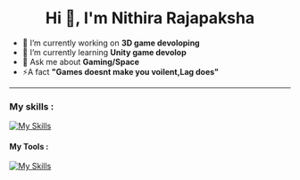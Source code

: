 <h1 align="center">Hi 👋, I'm Nithira Rajapaksha</h1>

- 🔭 I’m currently working on **3D game devoloping**
- 🌱 I’m currently learning **Unity game devolop**
- 💬 Ask me about **Gaming/Space**
- ⚡A fact **"Games doesnt make you voilent,Lag does"**



<hr>



<h3 align="left">My skills :</h3>

[![My Skills](https://skillicons.dev/icons?i=html,css,cs)](https://skillicons.dev)


<h4 align="left">My Tools :</h4>


[![My Skills](https://skillicons.dev/icons?i=ai,unity,visualstudio,ps)](https://skillicons.dev)


